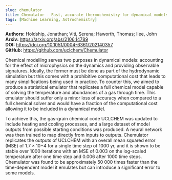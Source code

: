 ```yaml
---
slug: chemulator
title: Chemulator - Fast, accurate thermochemistry for dynamical models
tags: [Machine Learning, Astrochemistry]
---
```

**Authors:**  Holdship, Jonathan; Viti, Serena; Haworth, Thomas; Ilee, John  
**Arxiv:** https://arxiv.org/abs/2106.14789  
**DOI:** https://doi.org/10.1051/0004-6361/202140357  
**GitHub:** https://github.com/uclchem/Chemulator  

Chemical modelling serves two purposes in dynamical models: accounting for the effect of microphysics on the dynamics and providing observable signatures. Ideally, the former must be done as part of the hydrodynamic simulation but this comes with a prohibitive computational cost that leads to many simplifications being used in practice. To counter this, we aimed to produce a statistical emulator that replicates a full chemical model capable of solving the temperature and abundances of a gas through time. This emulator should suffer only a minor loss of accuracy when compared to a full chemical solver and would have a fraction of the computational cost allowing it to be included in a dynamical model.

To achieve this, the gas-grain chemical code UCLCHEM was updated to include heating and cooling processes, and a large dataset of model outputs from possible starting conditions was produced. A neural network was then trained to map directly from inputs to outputs. Chemulator replicates the outputs of UCLCHEM with an overall mean squared error (MSE) of 1.7 × 10−4 for a single time step of 1000 yr, and it is shown to be stable over 1000 iterations with an MSE of 0.003 on the log-scaled temperature after one time step and 0.006 after 1000 time steps. Chemulator was found to be approximately 50 000 times faster than the time-dependent model it emulates but can introduce a significant error to some models.